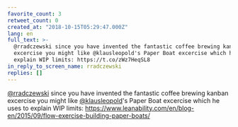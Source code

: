 ```yaml
---
favorite_count: 3
retweet_count: 0
created_at: "2018-10-15T05:29:47.000Z"
lang: en
full_text: >-
  @rradczewski since you have invented the fantastic coffee brewing kanban
  excercise you might like @klausleopold's Paper Boat excercise which he uses to
  explain WIP limits: https://t.co/zWz7HeqSL8
in_reply_to_screen_name: rradczewski
replies: []
---
```


[@rradczewski](https://twitter.com/rradczewski) since you have invented the
fantastic coffee brewing kanban excercise you might like
[@klausleopold](https://twitter.com/klausleopold)'s Paper Boat excercise which
he uses to explain WIP limits:
<https://www.leanability.com/en/blog-en/2015/09/flow-exercise-building-paper-boats/>
